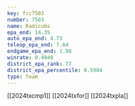 ```yaml
---
key: frc7503
number: 7503
name: Radicubs
epa_end: 14.35
auto_epa_end: 4.73
teleop_epa_end: 7.64
endgame_epa_end: 1.98
winrate: 0.4048
district_epa_rank: 77
district_epa_percentile: 0.5904
type: Team
---
```

[[2024txcmp1]]
[[2024txfor]]
[[2024txpla]]
